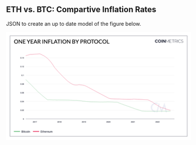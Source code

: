 ## ETH vs. BTC: Compartive Inflation Rates

JSON to create an up to date model of the figure below. 

![BTC](./One_Year_Inflation_by_Protocol.png)